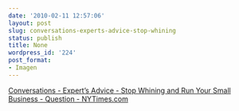 ```yaml
---
date: '2010-02-11 12:57:06'
layout: post
slug: conversations-experts-advice-stop-whining
status: publish
title: None
wordpress_id: '224'
post_format:
- Imagen
---
```


[Conversations - Expert’s Advice -  Stop Whining and Run Your Small Business - Question - NYTimes.com](http://www.nytimes.com/2010/02/11/business/smallbusiness/11sbiz.html)

